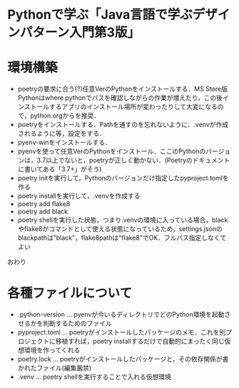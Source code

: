 # Pythonで学ぶ「Java言語で学ぶデザインパターン入門第3版」

# 環境構築

 - poetryの要求に合う(?)任意VerのPythonをインストールする．MS Store版Pythonはwhere pythonでパスを確認しながらの作業が増えたり，この後インストールするアプリのインストール場所が変わったりして大変になるので，python.orgからを推奨．
 - poetryをインストールする．Pathを通すのを忘れないように．.venvが作成されるように等，設定をする．
 - pyenv-winをインストールする．
 - pyenvを使って任意VerのPythonをインストール．ここのPythonのバージョンは，3.7以上でないと，poetryが正しく動かない．(Poetryのドキュメントに書いてある「3.7+」がそう)
 - poetry initを実行して，Pythonのバージョンだけ指定したpyproject.tomlを作る
 - poetry installを実行して，.venvを作成する
 - poetry add flake8
 - poetry add black
 - poetry shellを実行した状態，つまり.venvの環境に入っている場合，blackやflake8がコマンドとして使える状態になっているため，settings.jsonのblackpathは"black"，flake8pathは"flake8"でOK．フルパス指定しなくてよい

おわり

# 各種ファイルについて

 - .python-version ... pyenvが今いるディレクトリでどのPython環境を起動させるかを判断するためのファイル
 - pyproject.toml ... poetryがインストールしたパッケージのメモ．これを別プロジェクトに移植すれば，poetry installするだけで自動的にまったく同じ仮想環境を作ってくれる
 - poetry.lock ... poetryがインストールしたパッケージと，その依存関係が書かれたファイル(編集厳禁)
 - .venv ... poetry shellを実行することで入れる仮想環境
